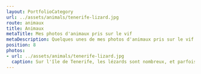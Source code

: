 ```yaml
---
layout: PortfolioCategory
url: ../assets/animals/tenerife-lizard.jpg
route: animaux
title: Animaux
metaTitle: Mes photos d'animaux pris sur le vif
metaDescription: Quelques unes de mes photos d'animaux pris sur le vif
position: 8
photos:
- url: ../assets/animals/tenerife-lizard.jpg
  caption: Sur l'île de Tenerife, les lézards sont nombreux, et parfois énormes !
---
```

